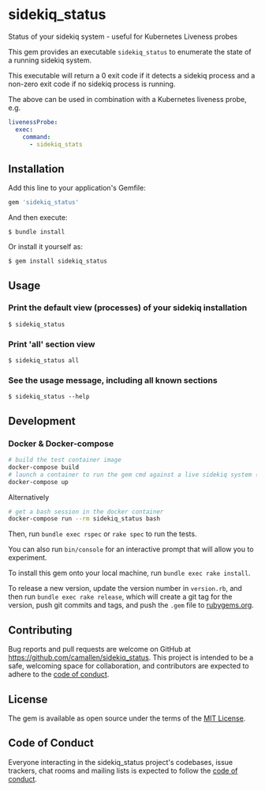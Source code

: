 # sidekiq_status

Status of your sidekiq system - useful for Kubernetes Liveness probes

This gem provides an executable `sidekiq_status` to enumerate the state of a running sidekiq system.

This executable will return a 0 exit code if it detects a sidekiq process and a non-zero exit code if no sidekiq process is running.

The above can be used in combination with a Kubernetes liveness probe, e.g.

``` yaml
livenessProbe:
  exec:
    command:
      - sidekiq_stats
```

## Installation

Add this line to your application's Gemfile:

```ruby
gem 'sidekiq_status'
```

And then execute:

`$ bundle install`

Or install it yourself as:

`$ gem install sidekiq_status`

## Usage

### Print the default view (processes) of your sidekiq installation

`$ sidekiq_status`

### Print 'all' section view

`$ sidekiq_status all`

### See the usage message, including all known sections

`$ sidekiq_status --help`

## Development

### Docker & Docker-compose

``` sh
# build the test container image
docker-compose build
# launch a container to run the gem cmd against a live sidekiq system (see Procfile)
docker-compose up
```

Alternatively

``` sh
# get a bash session in the docker container
docker-compose run --rm sidekiq_status bash
```

Then, run `bundle exec rspec` or `rake spec` to run the tests.

You can also run `bin/console` for an interactive prompt that will allow you to experiment.

To install this gem onto your local machine, run `bundle exec rake install`.

To release a new version, update the version number in `version.rb`, and then run `bundle exec rake release`, which will create a git tag for the version, push git commits and tags, and push the `.gem` file to [rubygems.org](https://rubygems.org).

## Contributing

Bug reports and pull requests are welcome on GitHub at https://github.com/camallen/sidekiq_status. This project is intended to be a safe, welcoming space for collaboration, and contributors are expected to adhere to the [code of conduct](https://github.com/camallen/sidekiq_status/blob/master/CODE_OF_CONDUCT.md).

## License

The gem is available as open source under the terms of the [MIT License](https://opensource.org/licenses/MIT).

## Code of Conduct

Everyone interacting in the sidekiq_status project's codebases, issue trackers, chat rooms and mailing lists is expected to follow the [code of conduct](https://github.com/camallen/sidekiq_status/blob/master/CODE_OF_CONDUCT.md).
